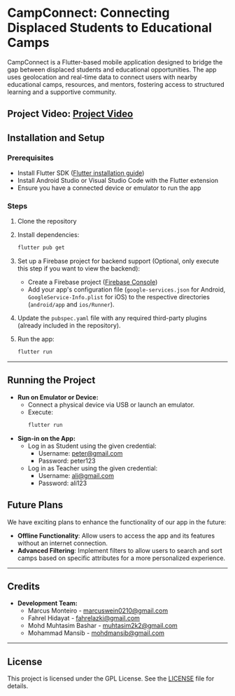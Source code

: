 

# CampConnect: Connecting Displaced Students to Educational Camps

CampConnect is a Flutter-based mobile application designed to bridge the gap between displaced students and educational opportunities. The app uses geolocation and real-time data to connect users with nearby educational camps, resources, and mentors, fostering access to structured learning and a supportive community.

Project Video:
[Project Video](https://youtu.be/NW1u85gMUBk?si=q1L-S18u7zzF3_0v)
---

## Installation and Setup

### Prerequisites
- Install Flutter SDK ([Flutter installation guide](https://flutter.dev/docs/get-started/install))
- Install Android Studio or Visual Studio Code with the Flutter extension
- Ensure you have a connected device or emulator to run the app

### Steps
1. Clone the repository
2. Install dependencies:
   ```bash
   flutter pub get
   ```
3. Set up a Firebase project for backend support (Optional, only execute this step if you want to view the backend):
   - Create a Firebase project ([Firebase Console](https://console.firebase.google.com/))
   - Add your app's configuration file (`google-services.json` for Android, `GoogleService-Info.plist` for iOS) to the respective directories (`android/app` and `ios/Runner`).
   
4. Update the `pubspec.yaml` file with any required third-party plugins (already included in the repository).

5. Run the app:
   ```bash
   flutter run
   ```

---

## Running the Project

- **Run on Emulator or Device:**
   - Connect a physical device via USB or launch an emulator.
   - Execute:
     ```bash
     flutter run
     ```
- **Sign-in on the App:**
   - Log in as Student using the given credential:
     - Username: peter@gmail.com
     - Password: peter123
   - Log in as Teacher using the given credential:
     - Username: ali@gmail.com
     - Password: ali123

## Future Plans

We have exciting plans to enhance the functionality of our app in the future:

- **Offline Functionality**: Allow users to access the app and its features without an internet connection.
- **Advanced Filtering**: Implement filters to allow users to search and sort camps based on specific attributes for a more personalized experience.

---

## Credits
- **Development Team:**
  - Marcus Monteiro - marcuswein0210@gmail.com
  - Fahrel Hidayat - fahrelazki@gmail.com
  - Mohd Muhtasim Bashar - muhtasim2k2@gmail.com
  - Mohammad Mansib - mohdmansib@gmail.com

---

## License
This project is licensed under the GPL License. See the [LICENSE](LICENSE) file for details.

